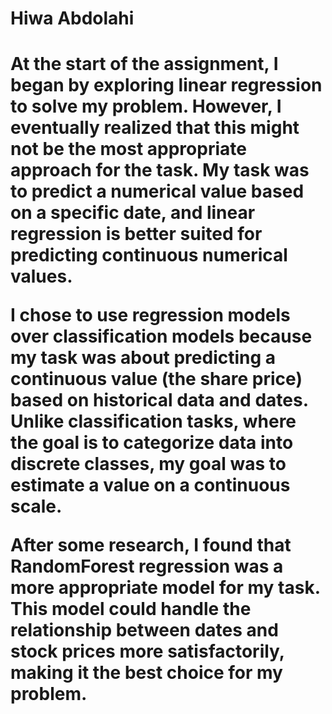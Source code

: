 <h1>Hiwa Abdolahi<h1>
    
At the start of the assignment, I began by exploring linear regression to solve my problem. However, I eventually realized that this might not be the most appropriate approach for the task. My task was to predict a numerical value based on a specific date, and linear regression is better suited for predicting continuous numerical values.

I chose to use regression models over classification models because my task was about predicting a continuous value (the share price) based on historical data and dates. Unlike classification tasks, where the goal is to categorize data into discrete classes, my goal was to estimate a value on a continuous scale.

After some research, I found that RandomForest regression was a more appropriate model for my task. This model could handle the relationship between dates and stock prices more satisfactorily, making it the best choice for my problem.